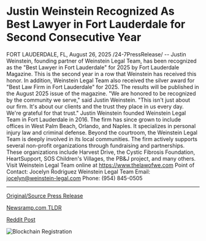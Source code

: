 # Justin Weinstein Recognized As Best Lawyer in Fort Lauderdale for Second Consecutive Year

FORT LAUDERDALE, FL, August 26, 2025 /24-7PressRelease/ -- Justin Weinstein, founding partner of Weinstein Legal Team, has been recognized as the "Best Lawyer in Fort Lauderdale" for 2025 by Fort Lauderdale Magazine. This is the second year in a row that Weinstein has received this honor.   In addition, Weinstein Legal Team also received the silver award for "Best Law Firm in Fort Lauderdale" for 2025. The results will be published in the August 2025 issue of the magazine.  "We are honored to be recognized by the community we serve," said Justin Weinstein. "This isn't just about our firm. It's about our clients and the trust they place in us every day. We're grateful for that trust."  Justin Weinstein founded Weinstein Legal Team in Fort Lauderdale in 2016. The firm has since grown to include offices in West Palm Beach, Orlando, and Naples. It specializes in personal injury law and criminal defense.  Beyond the courtroom, the Weinstein Legal Team is deeply involved in its local communities. The firm actively supports several non-profit organizations through fundraising and partnerships. These organizations include Harvest Drive, the Cystic Fibrosis Foundation, HeartSupport, SOS Children's Villages, the PB&J project, and many others.  Visit Weinstein Legal Team online at https://www.thelawofwe.com   Point of Contact: Jocelyn Rodriguez Weinstein Legal Team Email: jocelyn@weinstein-legal.com  Phone: (954) 845-0505 

---

[Original/Source Press Release](https://www.24-7pressrelease.com/press-release/526171/justin-weinstein-recognized-as-best-lawyer-in-fort-lauderdale-for-second-consecutive-year)
                    

[Newsramp.com TLDR](https://newsramp.com/curated-news/weinstein-legal-team-sweeps-fort-lauderdale-s-best-lawyer-and-law-firm-awards/2cbc15daa29da8b2bd279a9215c7b3a3) 

 



[Reddit Post](https://www.reddit.com/r/AwardsAndRecognition/comments/1n0fdyz/weinstein_legal_team_sweeps_fort_lauderdales_best/) 



![Blockchain Registration](https://cdn.newsramp.app/24-7PressRelease/qrcode/258/26/mean1thA.webp)